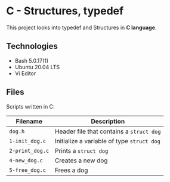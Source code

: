 # C - Structures, typedef

This project looks into typedef and Structures in **C language**.

## Technologies
* Bash 5.0.17(1)
* Ubuntu 20.04 LTS
* Vi Editor

## Files
Scripts written in C:

| Filename | Description |
| -------- | ----------- |
| `dog.h` | Header file that contains a `struct dog` |
| `1-init_dog.c` | Initialize a variable of type `struct dog` |
| `2-print_dog.c` | Prints a `struct dog` |
| `4-new_dog.c` | Creates a new dog |
| `5-free_dog.c` | Frees a dog |
